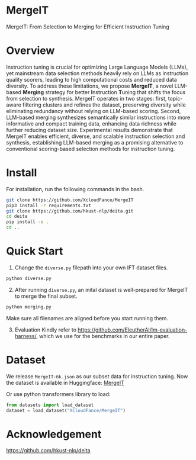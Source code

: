 # MergeIT
MergeIT: From Selection to Merging for Efficient Instruction Tuning


# Overview
Instruction tuning is crucial for optimizing Large Language Models (LLMs), yet mainstream data selection methods heavily rely on LLMs as instruction quality scorers, leading to high computational costs and reduced data diversity. To address these limitations, we propose **MergeIT**, a novel LLM-based **Merging** strategy for better **I**nstruction **T**uning that shifts the focus from selection to synthesis. MergeIT operates in two stages: first, topic-aware filtering clusters and refines the dataset, preserving diversity while eliminating redundancy without relying on LLM-based scoring. Second, LLM-based merging synthesizes semantically similar instructions into more informative and compact training data, enhancing data richness while further reducing dataset size. Experimental results demonstrate that MergeIT enables efficient, diverse, and scalable instruction selection and synthesis, establishing LLM-based merging as a promising alternative to conventional scoring-based selection methods for instruction tuning.

# Install
For installation, run the following commands in the bash.

```bash
git clone https://github.com/XcloudFance/MergeIT
pip3 install -r requirements.txt
git clone https://github.com/hkust-nlp/deita.git
cd deita
pip install -e .
cd ..
```

# Quick Start
1. Change the `diverse.py` filepath into your own IFT dataset files.
```bash
python diverse.py
```
2. After running `diverse.py`, an inital dataset is well-prepared for MergeIT to merge the final subset.
```bash
python merging.py
```
Make sure all filenames are aligned before you start running them.

3. Evaluation
Kindly refer to https://github.com/EleutherAI/lm-evaluation-harness/, which we use for the benchmarks in our entire paper.


# Dataset
We release `MergeIT-6k.json` as our subset data for instruction tuning. 
Now the dataset is available in Huggingface: [MergeIT](https://huggingface.co/datasets/XCloudFance/MergeIT)


Or use python transformers library to load:
```python
from datasets import load_dataset
dataset = load_dataset("XCloudFance/MergeIT")
```

# Acknowledgement
https://github.com/hkust-nlp/deita

